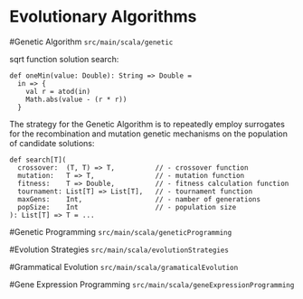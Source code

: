 Evolutionary Algorithms
=================================

#Genetic Algorithm
`src/main/scala/genetic`

sqrt function solution search:

    def oneMin(value: Double): String => Double =
      in => {
        val r = atod(in)
        Math.abs(value - (r * r))
      }

The strategy for the Genetic Algorithm is to repeatedly employ surrogates for the recombination and mutation genetic mechanisms on the population of candidate solutions:

    def search[T](
      crossover:  (T, T) => T,          // - crossover function
      mutation:   T => T,               // - mutation function
      fitness:    T => Double,          // - fitness calculation function
      tournament: List[T] => List[T],   // - tournament function
      maxGens:    Int,                  // - namber of generations
      popSize:    Int                   // - population size
    ): List[T] => T = ...


#Genetic Programming
`src/main/scala/geneticProgramming`


#Evolution Strategies
`src/main/scala/evolutionStrategies`


#Grammatical Evolution
`src/main/scala/gramaticalEvolution`


#Gene Expression Programming
`src/main/scala/geneExpressionProgramming`

